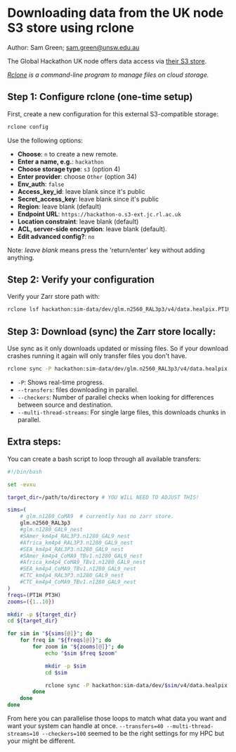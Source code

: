 # Downloading data from the UK node S3 store using rclone

Author: Sam Green; sam.green@unsw.edu.au

The Global Hackathon UK node offers data access via [their S3 store](https://hackathon-o.s3-ext.jc.rl.ac.uk).

*[Rclone](https://rclone.org/) is a command-line program to manage files on cloud storage.*

## Step 1: Configure rclone (one-time setup)

First, create a new configuration for this external S3-compatible storage:

```bash
rclone config
```

Use the following options:

- **Choose**: `n` to create a new remote.
- **Enter a name, e.g.**: `hackathon`
- **Choose storage type**: `s3` (option 4)
- **Enter provider**: choose `Other` (option 34)
- **Env_auth**: `false`
- **Access_key_id**: leave blank since it's public
- **Secret_access_key**: leave blank since it's public
- **Region**: leave blank (default)
- **Endpoint URL**: `https://hackathon-o.s3-ext.jc.rl.ac.uk`
- **Location constraint**: leave blank (default)
- **ACL, server-side encryption**: leave blank (default).
- **Edit advanced config?**: `no`

Note: *leave blank* means press the 'return/enter' key without adding anything.

## Step 2: Verify your configuration

Verify your Zarr store path with:

```bash
rclone lsf hackathon:sim-data/dev/glm.n2560_RAL3p3/v4/data.healpix.PT1H.z1.zarr
```

## Step 3: Download (sync) the Zarr store locally:

Use sync as it only downloads updated or missing files. So if your download crashes running it again will only transfer files you don't have.

```bash
rclone sync -P hackathon:sim-data/dev/glm.n2560_RAL3p3/v4/data.healpix.PT1H.z1.zarr ./data.healpix.PT1H.z1.zarr --transfers=40 --multi-thread-streams=10 --checkers=100
```

- `-P`: Shows real-time progress.
- `--transfers`: files downloading in parallel.
- `--checkers`: Number of parallel checks when looking for differences between source and destination.
- `--multi-thread-streams`: For single large files, this downloads chunks in parallel.

## Extra steps:

You can create a bash script to loop through all available transfers:

```bash
#!/bin/bash

set -evxu

target_dir=/path/to/directory # YOU WILL NEED TO ADJUST THIS!

sims=(
    # glm.n1280_CoMA9  # currently has no zarr store.
    glm.n2560_RAL3p3
    #glm.n1280_GAL9_nest
    #SAmer_km4p4_RAL3P3.n1280_GAL9_nest
    #Africa_km4p4_RAL3P3.n1280_GAL9_nest
    #SEA_km4p4_RAL3P3.n1280_GAL9_nest
    #SAmer_km4p4_CoMA9_TBv1.n1280_GAL9_nest
    #Africa_km4p4_CoMA9_TBv1.n1280_GAL9_nest
    #SEA_km4p4_CoMA9_TBv1.n1280_GAL9_nest
    #CTC_km4p4_RAL3P3.n1280_GAL9_nest
    #CTC_km4p4_CoMA9_TBv1.n1280_GAL9_nest
)
freqs=(PT1H PT3H)
zooms=({1..10})

mkdir -p ${target_dir}
cd ${target_dir}

for sim in "${sims[@]}"; do
    for freq in "${freqs[@]}"; do
        for zoom in "${zooms[@]}"; do
            echo "$sim $freq $zoom"

            mkdir -p $sim
            cd $sim

            rclone sync -P hackathon:sim-data/dev/$sim/v4/data.healpix.$freq.z$zoom.zarr ./data.healpix.$freq.z$zoom.zarr --transfers=40 --multi-thread-streams=10 --checkers=100
        done
    done
done

```

From here you can parallelise those loops to match what data you want and want your system can handle at once. ```--transfers=40 --multi-thread-streams=10 --checkers=100``` seemed to be the right settings for my HPC but your might be different.
